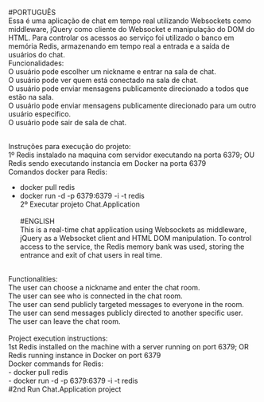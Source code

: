 #PORTUGUÊS<br/>
Essa é uma aplicação de chat em tempo real utilizando Websockets como middleware, jQuery como cliente do Websocket e manipulação do DOM do HTML.
Para controlar os acessos ao serviço foi utilizado o banco em memória Redis, armazenando em tempo real a entrada e a saída de usuários do chat.
<br/>
Funcionalidades:<br/>
O usuário pode escolher um nickname e entrar na sala de chat.<br/>
O usuário pode ver quem está conectado na sala de chat.<br/>
O usuário pode enviar mensagens publicamente direcionado a todos que estão na sala.<br/>
O usuário pode enviar mensagens publicamente direcionado para um outro usuário especifico.<br/>
O usuário pode sair de sala de chat.<br/><br/>

Instruções para execução do projeto:<br/>
1º Redis instalado na maquina com servidor executando na porta 6379; OU Redis sendo executando instancia em Docker na porta 6379<br/>
Comandos docker para Redis:<br/>
- docker pull redis<br/>
- docker run -d -p 6379:6379 -i -t redis<br/>
2º Executar projeto Chat.Application
<br/><br/>
#ENGLISH<br/>
This is a real-time chat application using Websockets as middleware, jQuery as a Websocket client and HTML DOM manipulation.
To control access to the service, the Redis memory bank was used, storing the entrance and exit of chat users in real time.
<br/>
Functionalities:<br/>
The user can choose a nickname and enter the chat room.<br/>
The user can see who is connected in the chat room.<br/>
The user can send publicly targeted messages to everyone in the room.<br/>
The user can send messages publicly directed to another specific user.<br/>
The user can leave the chat room.<br/>
<br/>
Project execution instructions:<br/>
1st Redis installed on the machine with a server running on port 6379; OR Redis running instance in Docker on port 6379<br/>
Docker commands for Redis:<br/>
- docker pull redis<br/>
- docker run -d -p 6379:6379 -i -t redis <br/>
#2nd Run Chat.Application project
